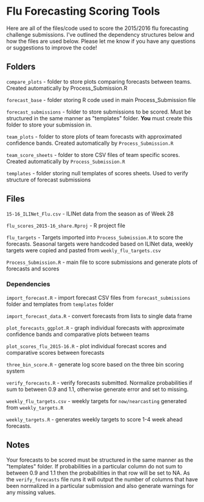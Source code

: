 # Flu Forecasting Scoring Tools

Here are all of the files/code used to score the 2015/2016 flu forecasting challenge submissions. I've outlined the dependency structures below and how the files are used below. Please let me know if you have any questions or suggestions to improve the code!

## Folders

`compare_plots` - folder to store plots comparing forecasts between teams. Created automatically by Process_Submission.R

`forecast_base` - folder storing R code used in main Process_Submission file

`forecast_submissions` - folder to store submissions to be scored. Must be structured in the same manner as
	"templates" folder. **You** must create this folder to store your submission in.

`team_plots` - folder to store plots of team forecasts with approximated confidence bands. Created automatically by `Process_Submission.R`

`team_score_sheets` - folder to store CSV files of team specific scores. Created automatically by `Process_Submission.R`

`templates` - folder storing null templates of scores sheets. Used to verify structure of forecast submissions


## Files

`15-16_ILINet_Flu.csv` - ILINet data from the season as of Week 28

`flu_scores_2015-16_share.Rproj` - R project file

`flu_targets` - Targets imported into `Process_Submission.R` to score the forecasts. Seasonal targets were handcoded
		based on ILINet data, weekly targets were copied and pasted from `weekly_flu_targets.csv`

`Process_Submission.R` - main file to score submissions and generate plots of forecasts and scores

### Dependencies
`import_forecast.R` - import forecast CSV files from `forecast_submissions` folder and templates
from `templates` folder

`import_forecast_data.R` - convert forecasts from lists to single data frame

`plot_forecasts_ggplot.R` - graph individual forecasts with approximate confidence bands and comparative
		plots between teams

`plot_scores_flu_2015-16.R` - plot individual forecast scores and comparative scores between forecasts

`three_bin_score.R` - generate log score based on the three bin scoring system

`verify_forecasts.R` - verify forecasts submitted. Normalize probabilities if sum to between 0.9 and 1.1,
		otherwise generate error and set to missing.

`weekly_flu_targets.csv` - weekly targets for `now/nearcasting` generated from `weekly_targets.R`

`weekly_targets.R` - generates weekly targets to score 1-4 week ahead forecasts.


## Notes
Your forecasts to be scored must be structured in the same manner as the "templates" folder. If probabilities
in a particular column do not sum to between 0.9 and 1.1 then the probabilities in that row will be set to NA.
As the `verify_forecasts` file runs it will output the number of columns that have been normalized in a particular
submission and also generate warnings for any missing values.

